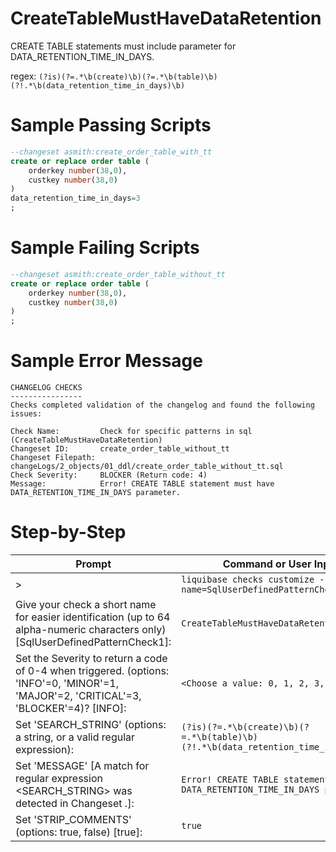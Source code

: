 # CreateTableMustHaveDataRetention

CREATE TABLE statements must include parameter for DATA_RETENTION_TIME_IN_DAYS.

regex: `(?is)(?=.*\b(create)\b)(?=.*\b(table)\b)(?!.*\b(data_retention_time_in_days)\b)`

# Sample Passing Scripts
``` sql
--changeset asmith:create_order_table_with_tt
create or replace order table (
    orderkey number(38,0),
    custkey number(38,0)
)
data_retention_time_in_days=3
;
```

# Sample Failing Scripts
``` sql
--changeset asmith:create_order_table_without_tt
create or replace order table (
    orderkey number(38,0),
    custkey number(38,0)
)
;
```

# Sample Error Message
``` 
CHANGELOG CHECKS
----------------
Checks completed validation of the changelog and found the following issues:

Check Name:         Check for specific patterns in sql (CreateTableMustHaveDataRetention)
Changeset ID:       create_order_table_without_tt
Changeset Filepath: changeLogs/2_objects/01_ddl/create_order_table_without_tt.sql
Check Severity:     BLOCKER (Return code: 4)
Message:            Error! CREATE TABLE statement must have DATA_RETENTION_TIME_IN_DAYS parameter.
```

# Step-by-Step
| Prompt | Command or User Input |
| ------ | ----------------------|
| > | `liquibase checks customize --check-name=SqlUserDefinedPatternCheck` |
| Give your check a short name for easier identification (up to 64 alpha-numeric characters only) [SqlUserDefinedPatternCheck1]: | `CreateTableMustHaveDataRetention` |
| Set the Severity to return a code of 0-4 when triggered. (options: 'INFO'=0, 'MINOR'=1, 'MAJOR'=2, 'CRITICAL'=3, 'BLOCKER'=4)? [INFO]: | `<Choose a value: 0, 1, 2, 3, 4>` |
| Set 'SEARCH_STRING' (options: a string, or a valid regular expression): | `(?is)(?=.*\b(create)\b)(?=.*\b(table)\b)(?!.*\b(data_retention_time_in_days)\b)` |
| Set 'MESSAGE' [A match for regular expression <SEARCH_STRING> was detected in Changeset <CHANGESET>.]: | `Error! CREATE TABLE statement must have DATA_RETENTION_TIME_IN_DAYS parameter.` |
| Set 'STRIP_COMMENTS' (options: true, false) [true]: | `true` |
